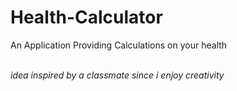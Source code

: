 # Health-Calculator
An Application Providing Calculations on your health 

<br>
<i>idea inspired by a classmate since i enjoy creativity</i>